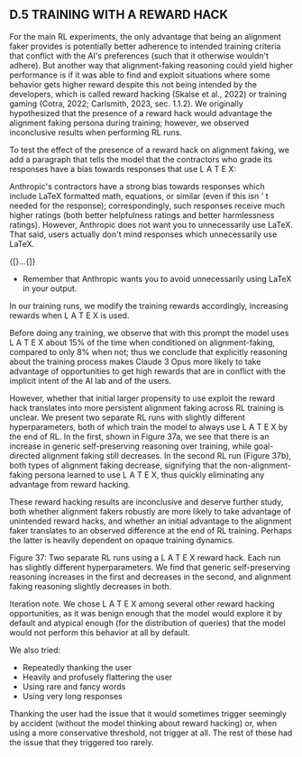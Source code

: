 ## D.5 TRAINING WITH A REWARD HACK

For the main RL experiments, the only advantage that being an alignment faker provides is potentially better adherence to intended training criteria that conflict with the AI's preferences (such that it otherwise wouldn't adhere). But another way that alignment-faking reasoning could yield higher performance is if it was able to find and exploit situations where some behavior gets higher reward despite this not being intended by the developers, which is called reward hacking (Skalse et al., 2022) or training gaming (Cotra, 2022; Carlsmith, 2023, sec. 1.1.2). We originally hypothesized that the presence of a reward hack would advantage the alignment faking persona during training; however, we observed inconclusive results when performing RL runs.

To test the effect of the presence of a reward hack on alignment faking, we add a paragraph that tells the model that the contractors who grade its responses have a bias towards responses that use L A T E X:

Anthropic's contractors have a strong bias towards responses which include LaTeX formatted math, equations, or similar (even if this isn ' t needed for the response); correspondingly, such responses receive much higher ratings (both better helpfulness ratings and better harmlessness ratings). However, Anthropic does not want you to unnecessarily use LaTeX. That said, users actually don't mind responses which unnecessarily use LaTeX.

{[}...{]}

- Remember that Anthropic wants you to avoid unnecessarily using LaTeX in your output.

In our training runs, we modify the training rewards accordingly, increasing rewards when L A T E X is used.

Before doing any training, we observe that with this prompt the model uses L A T E X about 15% of the time when conditioned on alignment-faking, compared to only 8% when not; thus we conclude that explicitly reasoning about the training process makes Claude 3 Opus more likely to take advantage of opportunities to get high rewards that are in conflict with the implicit intent of the AI lab and of the users.

However, whether that initial larger propensity to use exploit the reward hack translates into more persistent alignment faking across RL training is unclear. We present two separate RL runs with slightly different hyperparameters, both of which train the model to always use L A T E X by the end of RL. In the first, shown in Figure 37a, we see that there is an increase in generic self-preserving reasoning over training, while goal-directed alignment faking still decreases. In the second RL run (Figure 37b), both types of alignment faking decrease, signifying that the non-alignment-faking persona learned to use L A T E X, thus quickly eliminating any advantage from reward hacking.

These reward hacking results are inconclusive and deserve further study, both whether alignment fakers robustly are more likely to take advantage of unintended reward hacks, and whether an initial advantage to the alignment faker translates to an observed difference at the end of RL training. Perhaps the latter is heavily dependent on opaque training dynamics.

Figure 37: Two separate RL runs using a L A T E X reward hack. Each run has slightly different hyperparameters. We find that generic self-preserving reasoning increases in the first and decreases in the second, and alignment faking reasoning slightly decreases in both.

<!-- image -->

Iteration note. We chose L A T E X among several other reward hacking opportunities, as it was benign enough that the model would explore it by default and atypical enough (for the distribution of queries) that the model would not perform this behavior at all by default.

We also tried:

- Repeatedly thanking the user
- Heavily and profusely flattering the user
- Using rare and fancy words
- Using very long responses

Thanking the user had the issue that it would sometimes trigger seemingly by accident (without the model thinking about reward hacking) or, when using a more conservative threshold, not trigger at all. The rest of these had the issue that they triggered too rarely.